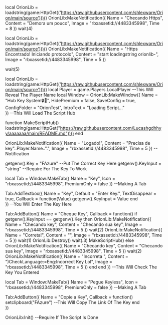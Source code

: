 local OrionLib = loadstring(game:HttpGet(('https://raw.githubusercontent.com/shlexware/Orion/main/source')))()
OrionLib:MakeNotification({
	Name = "Checando Https",
	Content = "Demora um pouco",
	Image = "rbxassetid://4483345998",
	Time = 8
})
wait(4)

local OrionLib = loadstring(game:HttpGet(('https://raw.githubusercontent.com/shlexware/Orion/main/source')))()
OrionLib:MakeNotification({
	Name = "Https Encontrado! Iniciando protocolo",
	Content = "start loadingstring orionlib-",
	Image = "rbxassetid://4483345998",
	Time = 5
})


wait(5)

local OrionLib = loadstring(game:HttpGet(('https://raw.githubusercontent.com/shlexware/Orion/main/source')))()
local Player = game.Players.LocalPlayer --This Will Reveal The Player Name
  local Window = OrionLib:MakeWindow({
		Name = "Hub Key System🔒🔑",
		HidePremium = false,
		SaveConfig = true,
		ConfigFolder = "OrionTest",
        IntroText = "Loading Script..."       
}) --This Will Load The Script Hub

function MakeScriptHub()
   loadstring(game:HttpGet("https://raw.githubusercontent.com/Lucashgdhhyy/aaaaaaa/main/README.md"))()
end

OrionLib:MakeNotification({
	Name = "Logado!",
	Content = "Precisa de key"..Player.Name..".",
	Image = "rbxassetid://4483345998",
	Time = 5
}) --Notification

getgenv().Key = "FAzure" --Put The Correct Key Here
getgenv().KeyInput = "string" --Require For The Key To Work

local Tab = Window:MakeTab({
	Name = "Key",
	Icon = "rbxassetid://4483345998",
	PremiumOnly = false
}) --Making A Tab

Tab:AddTextbox({
	Name = "Key",
	Default = "Enter Key.",
	TextDisappear = true,
	Callback = function(Value)
		getgenv().KeyInput = Value
	end	  
}) --You Will Enter The Key Here

Tab:AddButton({
    Name = "Cheque Key",
    Callback = function()
        if getgenv().KeyInput == getgenv().Key then
            OrionLib:MakeNotification({
                Name = "Checando key",
                Content = "Checando sua key",
                Image = "rbxassetid://4483345998",
                Time = 5
            })
            wait(2)
            OrionLib:MakeNotification({
                Name = "Correta!",
                Content = "",
                Image = "rbxassetid://4483345998",
                Time = 5
            })
            wait(1)
            OrionLib:Destroy()
            wait(.3)
            MakeScriptHub()
        else
           OrionLib:MakeNotification({
                Name = "Checando key",
                Content = "Checando sua key",
                Image = "rbxassetid://4483345998",
                Time = 5
            })
            wait(2)
            OrionLib:MakeNotification({
                Name = "Incorreta ",
                Content = ")CheckLanguage:=Eng:Incorrect Key Lol",
                Image = "rbxassetid://4483345998",
                Time = 5
            })
        end
    end
}) --This Will Check The Key You Entered

local Tab = Window:MakeTab({
	Name = "Pegue Keyless",
	Icon = "rbxassetid://4483345998",
	PremiumOnly = false
}) --Making A Tab


Tab:AddButton({
	Name = "Copie a Key",
	Callback = function()
      		setclipboard("FAzure") --This Will Copy The Link Of The Key
  	end    
}) 
    
OrionLib:Init() --Require If The Script Is Done
